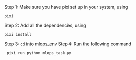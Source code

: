 Step 1: Make sure you have pixi set up in your system, using

``` pixi ```

Step 2: Add all the dependencies, using

``` pixi install ```

Step 3: ```cd``` into mlops_env
Step 4: Run the following command

``` pixi run python mlops_task.py```
